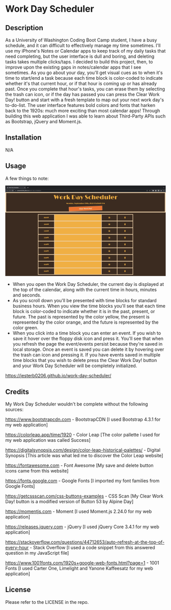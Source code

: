 # Work Day Scheduler

## Description

As a University of Washington Coding Boot Camp student, I have a busy schedule, and it can difficult to effectively manage my time sometimes. I'll use my iPhone's Notes or Calendar apps to keep track of my daily tasks that need completing, but the user interface is dull and boring, and deleting tasks takes multiple clicks/taps. I decided to build this project, then, to improve upon the existing gaps in notes/calendar apps that I see sometimes. As you go about your day, you'll get visual cues as to when it's time to start/end a task because each time block is color-coded to indicate whether it's that current hour, or if that hour is coming up or has already past. Once you complete that hour's tasks, you can erase them by selecting the trash can icon, or if the day has passed you can press the Clear Work Day! button and start with a fresh template to map out your next work day's to-do-list. The user interface features bold colors and fonts that harken back to the 1920s: much more exciting than most calendar apps! Through building this web application I was able to learn about Third-Party APIs such as Bootstrap, jQuery and Moment.js.

## Installation

N/A

## Usage

A few things to note:

![Work Day Scheduler Screenshot](Assets/Images/work-day-scheduler.png)

- When you open the Work Day Scheduler, the current day is displayed at the top of the calendar, along with the current time in hours, minutes and seconds.
- As you scroll down you'll be presented with time blocks for standard business hours. When you view the time blocks you'll see that each time block is color-coded to indicate whether it is in the past, present, or future. The past is represented by the color yellow, the present is represented by the color orange, and the future is represented by the color green. 
- When you click into a time block you can enter an event. If you wish to save it hover over the floppy disk icon and press it. You'll see that when you refresh the page the event/events persist because they're saved in local storage. Once an event is saved you can delete it by hovering over the trash can icon and pressing it. If you have events saved in multiple time blocks that you wish to delete press the Clear Work Day! button and your Work Day Scheduler will be completely initialized.

https://jesterb0206.github.io/work-day-scheduler/

## Credits

My Work Day Scheduler wouldn't be complete without the following sources:

https://www.bootstrapcdn.com - BootstrapCDN [I used Bootstrap 4.3.1 for my web application]

https://colorleap.app/time/1920 - Color Leap [The color pallette I used for my web application was called Success]

https://digitalsynopsis.com/design/color-leap-historical-palettes/ - Digital Synopsis [This article was what led me to discover the Color Leap website]

https://fontawesome.com - Font Awesome [My save and delete button icons came from this website]

https://fonts.google.com - Google Fonts [I imported my font families from Google Fonts]

https://getcssscan.com/css-buttons-examples - CSS Scan [My Clear Work Day! button is a modified version of Button 53 by Alpine Day]

https://momentjs.com - Moment [I used Moment.js 2.24.0 for my web application]

https://releases.jquery.com - jQuery [I used jQuery Core 3.4.1 for my web application]

https://stackoverflow.com/questions/44712653/auto-refresh-at-the-top-of-every-hour - Stack Overflow [I used a code snippet from this answered question in my JavaScript file]

https://www.1001fonts.com/1920s+google-web-fonts.html?page=1 - 1001 Fonts [I used Carter One, Limelight and Yanone Kaffeesatz for my web application]

## License

Please refer to the LICENSE in the repo.
